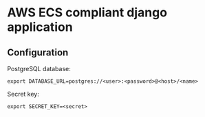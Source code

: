 AWS ECS compliant django application
====================================

Configuration
-------------

PostgreSQL database:

```
export DATABASE_URL=postgres://<user>:<password>@<host>/<name>
```

Secret key:

```
export SECRET_KEY=<secret>
```
